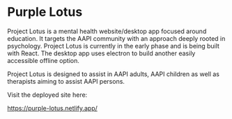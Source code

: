 # Purple Lotus
Project Lotus is a mental health website/desktop app focused around education.
It targets the AAPI community with an approach deeply rooted in psychology.
Project Lotus is currently in the early phase and is being built with React. 
The desktop app uses electron to build another easily accessible offline option.

Project Lotus is designed to assist in AAPI adults, AAPI children as well as therapists aiming to assist AAPI persons.



Visit the deployed site here:

https://purple-lotus.netlify.app/
